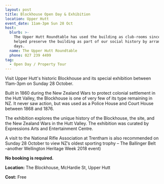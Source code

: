 ```yaml
---
layout: post
title: Blockhouse Open Day & Exhibition
location: Upper Hutt
event_date: 11am-3pm Sun 28 Oct
host:
  blurb: >-
    The Upper Hutt Roundtable has used the building as club-rooms since 1977 and
    helped preserve the building as part of our social history by arranging open
    days. 
  name: The Upper Hutt Roundtable
  phone: 027 239 4499
tag:
  - Open Day / Property Tour
---
```

Visit Upper Hutt's historic Blockhouse and its special exhibition between 11am-3pm on Sunday 28 October. 

Built in 1860 during the New Zealand Wars to protect colonial settlement in the Hutt Valley, the Blockhouse is one of very few of its type remaining in NZ. It never saw action, but was used as a Police House and Court House between 1868 and 1876. 

The exhibition explores the unique history of the Blockhouse, the site, and the New Zealand Wars in the Hutt Valley. The exhibition was curated by Expressions Arts and Entertainment Centre.

A visit to the National Rifle Association at Trentham is also recommended on Sunday 28 October to view NZ’s oldest sporting trophy – The Ballinger Belt –another Wellington Heritage Week 2018 event)

**No booking is required.**

**Location:** The Blockhouse, McHardie St, Upper Hutt

**Cost:** Free
